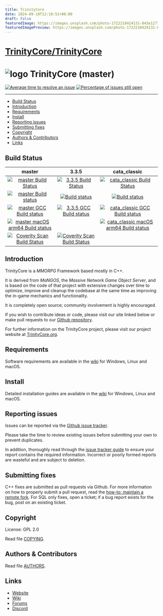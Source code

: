 ```yaml
---
title: TrinityCore
date: 2024-09-10T12:19:51+08:00
draft: False
featuredImage: https://images.unsplash.com/photo-1722218424131-843e1277909a?ixid=M3w0NjAwMjJ8MHwxfHJhbmRvbXx8fHx8fHx8fDE3MjU5NDE5MTJ8&ixlib=rb-4.0.3
featuredImagePreview: https://images.unsplash.com/photo-1722218424131-843e1277909a?ixid=M3w0NjAwMjJ8MHwxfHJhbmRvbXx8fHx8fHx8fDE3MjU5NDE5MTJ8&ixlib=rb-4.0.3
---
```


# [TrinityCore/TrinityCore](https://github.com/TrinityCore/TrinityCore)

# ![logo](https://community.trinitycore.org/public/style_images/1_trinitycore.png) TrinityCore (master)

[![Average time to resolve an issue](https://isitmaintained.com/badge/resolution/TrinityCore/TrinityCore.svg)](https://isitmaintained.com/project/TrinityCore/TrinityCore "Average time to resolve an issue") [![Percentage of issues still open](https://isitmaintained.com/badge/open/TrinityCore/TrinityCore.svg)](https://isitmaintained.com/project/TrinityCore/TrinityCore "Percentage of issues still open")

--------------


* [Build Status](#build-status)
* [Introduction](#introduction)
* [Requirements](#requirements)
* [Install](#install)
* [Reporting issues](#reporting-issues)
* [Submitting fixes](#submitting-fixes)
* [Copyright](#copyright)
* [Authors &amp; Contributors](#authors--contributors)
* [Links](#links)



## Build Status

master | 3.3.5 | cata_classic
:------------: | :------------: | :------------:
[![master Build Status](https://circleci.com/gh/TrinityCore/TrinityCore/tree/master.svg?style=shield)](https://circleci.com/gh/TrinityCore/TrinityCore/tree/master) | [![3.3.5 Build Status](https://circleci.com/gh/TrinityCore/TrinityCore/tree/3.3.5.svg?style=shield)](https://circleci.com/gh/TrinityCore/TrinityCore/tree/3.3.5) | [![cata_classic Build Status](https://circleci.com/gh/TrinityCore/TrinityCore/tree/cata_classic.svg?style=shield)](https://circleci.com/gh/TrinityCore/TrinityCore/tree/cata_classic)
[![master Build status](https://ci.appveyor.com/api/projects/status/54d0u1fxe50ad80o/branch/master?svg=true)](https://ci.appveyor.com/project/DDuarte/trinitycore/branch/master) | [![Build status](https://ci.appveyor.com/api/projects/status/54d0u1fxe50ad80o/branch/3.3.5?svg=true)](https://ci.appveyor.com/project/DDuarte/trinitycore/branch/3.3.5) | [![Build status](https://ci.appveyor.com/api/projects/status/54d0u1fxe50ad80o/branch/cata_classic?svg=true)](https://ci.appveyor.com/project/DDuarte/trinitycore/branch/cata_classic)
[![master GCC Build status](https://github.com/TrinityCore/TrinityCore/actions/workflows/gcc-build.yml/badge.svg?branch=master&event=push)](https://github.com/TrinityCore/TrinityCore/actions?query=workflow%3AGCC+branch%3Amaster+event%3Apush) | [![3.3.5 GCC Build status](https://github.com/TrinityCore/TrinityCore/actions/workflows/gcc-build.yml/badge.svg?branch=3.3.5&event=push)](https://github.com/TrinityCore/TrinityCore/actions?query=workflow%3AGCC+branch%3A3.3.5+event%3Apush) | [![cata_classic GCC Build status](https://github.com/TrinityCore/TrinityCore/actions/workflows/gcc-build.yml/badge.svg?branch=cata_classic&event=push)](https://github.com/TrinityCore/TrinityCore/actions?query=workflow%3AGCC+branch%3Acata_classic+event%3Apush)
[![master macOS arm64 Build status](https://github.com/TrinityCore/TrinityCore/actions/workflows/macos-arm-build.yml/badge.svg?branch=master&event=push)](https://github.com/TrinityCore/TrinityCore/actions?query=workflow%3AGCC+branch%3Amaster+event%3Apush) | | [![cata_classic macOS arm64 Build status](https://github.com/TrinityCore/TrinityCore/actions/workflows/macos-arm-build.yml/badge.svg?branch=cata_classic&event=push)](https://github.com/TrinityCore/TrinityCore/actions?query=workflow%3AGCC+branch%3Acata_classic+event%3Apush)
[![Coverity Scan Build Status](https://scan.coverity.com/projects/435/badge.svg)](https://scan.coverity.com/projects/435) | [![Coverity Scan Build Status](https://scan.coverity.com/projects/4656/badge.svg)](https://scan.coverity.com/projects/4656) |

## Introduction

TrinityCore is a *MMORPG* Framework based mostly in C++.

It is derived from *MaNGOS*, the *Massive Network Game Object Server*, and is
based on the code of that project with extensive changes over time to optimize,
improve and cleanup the codebase at the same time as improving the in-game
mechanics and functionality.

It is completely open source; community involvement is highly encouraged.

If you wish to contribute ideas or code, please visit our site linked below or
make pull requests to our [Github repository](https://github.com/TrinityCore/TrinityCore/pulls).

For further information on the TrinityCore project, please visit our project
website at [TrinityCore.org](https://www.trinitycore.org).

## Requirements


Software requirements are available in the [wiki](https://trinitycore.info/en/install/requirements) for
Windows, Linux and macOS.


## Install

Detailed installation guides are available in the [wiki](https://trinitycore.info/en/home) for
Windows, Linux and macOS.


## Reporting issues

Issues can be reported via the [Github issue tracker](https://github.com/TrinityCore/TrinityCore/labels/Branch-master).

Please take the time to review existing issues before submitting your own to
prevent duplicates.

In addition, thoroughly read through the [issue tracker guide](https://community.trinitycore.org/topic/37-the-trinitycore-issuetracker-and-you/) to ensure
your report contains the required information. Incorrect or poorly formed
reports are wasteful and are subject to deletion.


## Submitting fixes

C++ fixes are submitted as pull requests via Github. For more information on how to
properly submit a pull request, read the [how-to: maintain a remote fork](https://community.trinitycore.org/topic/9002-howto-maintain-a-remote-fork-for-pull-requests-tortoisegit/).
For SQL only fixes, open a ticket; if a bug report exists for the bug, post on an existing ticket.


## Copyright

License: GPL 2.0

Read file [COPYING](COPYING).


## Authors &amp; Contributors

Read file [AUTHORS](AUTHORS).


## Links

* [Website](https://www.trinitycore.org)
* [Wiki](https://www.trinitycore.info)
* [Forums](https://talk.trinitycore.org/)
* [Discord](https://discord.trinitycore.org/)
